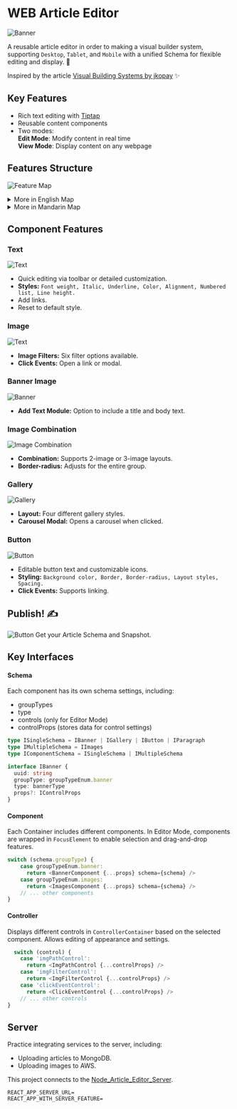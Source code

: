 # WEB Article Editor
![Banner](./public/readme/readme_banner.jpg)

A reusable article editor in order to making a visual builder system, supporting ``Desktop``, ``Tablet``, and ``Mobile`` with a unified Schema for flexible editing and display. 💙 

Inspired by the article 
[Visual Building Systems by jkopay](https://medium.com/jkopay-frontend/%E8%A1%97%E5%8F%A3%E5%89%8D%E7%AB%AF%E8%A6%96%E8%A6%BA%E6%90%AD%E5%BB%BA%E7%B3%BB%E7%B5%B1-%E5%89%B5%E5%A7%8B%E7%AF%87-e849f713fbe0) ✨


## Key Features
- Rich text editing with [Tiptap](https://tiptap.dev/)
- Reusable content components
- Two modes: \
**Edit Mode**: Modify content in real time \
**View Mode**: Display content on any webpage

## Features Structure
![Feature Map](./public/readme/readme_feature_map1.jpg)

<details>
  <summary>More in English Map </summary>
  <img src="./public/readme/readme_feature_map(English).jpg" alt="english map" width="100%">
</details>

<details>
  <summary>More in Mandarin Map </summary>
   <img src="./public/readme/readme_feature_map(Mandarin).jpg" alt="mandarin map" width="100%">
</details>


## Component Features

### Text
![Text](./public/readme/sections/text_section.jpg)
- Quick editing via toolbar or detailed customization.
- **Styles:** 
`` Font weight, Italic, Underline, Color, Alignment, Numbered list, Line height. ``
- Add links.
- Reset to default style.

### Image
![Text](./public/readme/sections/image_section.jpg)
- **Image Filters:** Six filter options available.
- **Click Events:** Open a link or modal.

### Banner Image
![Banner](./public/readme/sections/banner_section.jpg)
- **Add Text Module:** Option to include a title and body text.

### Image Combination
![Image Combination](./public/readme/sections/images_section.jpg)
- **Combination:** Supports 2-image or 3-image layouts.
- **Border-radius:** Adjusts for the entire group.

### Gallery
![Gallery](./public/readme/sections/gallery_section.jpg)
- **Layout:** Four different gallery styles.
- **Carousel Modal:** Opens a carousel when clicked.

### Button
![Button](./public/readme/sections/button_section.jpg)
- Editable button text and customizable icons.
- **Styling:** ``Background color, Border, Border-radius, Layout styles, Spacing.``
- **Click Events:** Supports linking.

## Publish! ✍️
![Button](./public/readme/publish.jpg)
Get your Article Schema and Snapshot.

## Key Interfaces
#### Schema
Each component has its own schema settings, including:
- groupTypes
- type
- controls (only for Editor Mode)
- controlProps (stores data for control settings)

``` typescript
type ISingleSchema = IBanner | IGallery | IButton | IParagraph
type IMultipleSchema = IImages
type IComponentSchema = ISingleSchema | IMultipleSchema

interface IBanner {
  uuid: string
  groupType: groupTypeEnum.banner
  type: bannerType
  props?: IControlProps
}
```

#### Component
Each Container includes different components. In Editor Mode, components are wrapped in ``FocusElement`` to enable selection and drag-and-drop features.

``` typescript
switch (schema.groupType) {
    case groupTypeEnum.banner:
      return <BannerComponent {...props} schema={schema} />
    case groupTypeEnum.images:
      return <ImagesComponent {...props} schema={schema} />
    // ... other components
}
```

#### Controller
Displays different controls in ``ControllerContainer`` based on the selected component. Allows editing of appearance and settings.

``` typescript
  switch (control) {
    case 'imgPathControl':
      return <ImgPathControl {...controlProps} />
    case 'imgFilterControl':
      return <ImgFilterControl {...controlProps} />
    case 'clickEventControl':
      return <ClickEventControl {...controlProps} />
    // ... other controls
}
```

## Server
Practice integrating services to the server, including:
- Uploading articles to MongoDB.
- Uploading images to AWS.

This project connects to the [Node_Article_Editor_Server](https://github.com/YUNI0107/Node_Article_Editor_Server).

``` 
REACT_APP_SERVER_URL=
REACT_APP_WITH_SERVER_FEATURE=
```